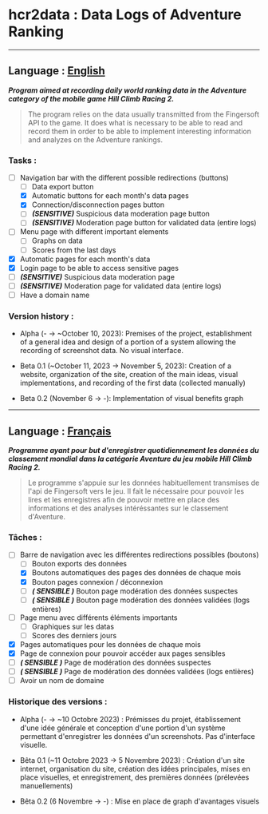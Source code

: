 # hcr2data : Data Logs of Adventure Ranking

---
## Language : <ins>English</ins>
***Program aimed at recording daily world ranking data in the Adventure category of the mobile game Hill Climb Racing 2.***

 > The program relies on the data usually transmitted from the Fingersoft API to the game. It does what is necessary to be able to read and record them in order to be able to implement interesting information and analyzes on the Adventure rankings.

### Tasks :
 - [ ] Navigation bar with the different possible redirections (buttons)
   - [ ] Data export button
   - [X] Automatic buttons for each month's data pages
   - [X] Connection/disconnection pages button
   - [ ] ***(SENSITIVE)*** Suspicious data moderation page button
   - [ ] ***(SENSITIVE)*** Moderation page button for validated data (entire logs)
 - [ ] Menu page with different important elements
   - [ ] Graphs on data
   - [ ] Scores from the last days
 - [X] Automatic pages for each month's data
 - [X] Login page to be able to access sensitive pages
 - [ ] ***(SENSITIVE)*** Suspicious data moderation page
 - [ ] ***(SENSITIVE)*** Moderation page for validated data (entire logs)
 - [ ] Have a domain name

### Version history :
 - Alpha (- -> ~October 10, 2023):
 Premises of the project, establishment of a general idea and design of a portion of a system allowing the recording of screenshot data.  No visual interface.

 - Beta 0.1 (~October 11, 2023 -> November 5, 2023):
 Creation of a website, organization of the site, creation of the main ideas, visual implementations, and recording of the first data (collected manually)

 - Beta 0.2 (November 6 -> -):
 Implementation of visual benefits graph

---
## Language : <ins>Français</ins>
***Programme ayant pour but d'enregistrer quotidiennement les données du classement mondial dans la catégorie Aventure du jeu mobile Hill Climb Racing 2.***

> Le programme s'appuie sur les données habituellement transmises de l'api de Fingersoft vers le jeu. Il fait le nécessaire pour pouvoir les lires et les enregistres afin de pouvoir mettre en place des informations et des analyses intéréssantes sur le classement d'Aventure.

### Tâches :
 - [ ] Barre de navigation avec les différentes redirections possibles (boutons)
   - [ ] Bouton exports des données
   - [X] Boutons automatiques des pages des données de chaque mois
   - [X] Bouton pages connexion / déconnexion
   - [ ] ***( SENSIBLE )*** Bouton page modération des données suspectes
   - [ ] ***( SENSIBLE )*** Bouton page modération des données validées (logs entières)
 - [ ] Page menu avec différents éléments importants
   - [ ] Graphiques sur les datas
   - [ ] Scores des derniers jours
 - [X] Pages automatiques pour les données de chaque mois
 - [X] Page de connexion pour pouvoir accéder aux pages sensibles
 - [ ] ***( SENSIBLE )*** Page de modération des données suspectes
 - [ ] ***( SENSIBLE )*** Page de modération des données validées (logs entières)
 - [ ] Avoir un nom de domaine

### Historique des versions :
- Alpha (- -> ~10 Octobre 2023) : 
Prémisses du projet, établissement d'une idée générale et conception d'une portion d'un système permettant d'enregistrer les données d'un screenshots. Pas d'interface visuelle.

- Bêta 0.1 (~11 Octobre 2023 -> 5 Novembre 2023) :
Création d'un site internet, organisation du site, création des idées principales, mises en place visuelles, et enregistrement, des premières données (prélevées manuellements)

- Bêta 0.2 (6 Novembre -> -) : 
Mise en place de graph d'avantages visuels

